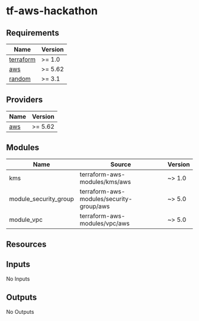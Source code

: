 # tf-aws-hackathon

## Requirements

| Name | Version |
|------|---------|
| <a name="requirement_terraform"></a> [terraform](#requirement\_terraform) | >= 1.0 |
| <a name="requirement_aws"></a> [aws](#requirement\_aws) | >= 5.62 |
| <a name="requirement_random"></a> [random](#requirement\_random) | >= 3.1 |

## Providers

| Name | Version |
|------|---------|
| <a name="provider_aws"></a> [aws](#provider\_aws) | >= 5.62 |

## Modules

| Name | Source | Version |
|------|--------|---------|
| kms | terraform-aws-modules/kms/aws | ~> 1.0 |
| module_security_group | terraform-aws-modules/security-group/aws | ~> 5.0 |
| module_vpc | terraform-aws-modules/vpc/aws | ~> 5.0 |

## Resources

## Inputs

No Inputs

## Outputs

No Outputs